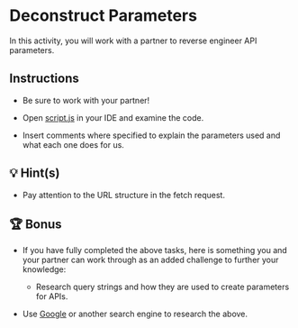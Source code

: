 # Deconstruct Parameters

In this activity, you will work with a partner to reverse engineer API parameters.

## Instructions

* Be sure to work with your partner!

* Open [script.js](./Unsolved/assets/js/script.js) in your IDE and examine the code.

* Insert comments where specified to explain the parameters used and what each one does for us.

## 💡 Hint(s)

* Pay attention to the URL structure in the fetch request.

## 🏆 Bonus

* If you have fully completed the above tasks, here is something you and your partner can work through as an added challenge to further your knowledge:

  * Research query strings and how they are used to create parameters for APIs.

* Use [Google](https://www.google.com) or another search engine to research the above.